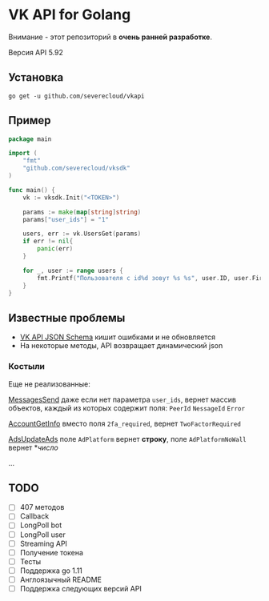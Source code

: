 # VK API for Golang

Внимание - этот репозиторий в **очень ранней разработке**.

Версия API 5.92

## Установка

```shell
go get -u github.com/severecloud/vkapi
```

## Пример

```go
package main

import (
	"fmt"
	"github.com/severecloud/vksdk"
)

func main() {
	vk := vksdk.Init("<TOKEN>")

	params := make(map[string]string)
	params["user_ids"] = "1"

	users, err := vk.UsersGet(params)
	if err != nil{
		panic(err)
	}

	for _, user := range users {
		fmt.Printf("Пользователя с id%d зовут %s %s", user.ID, user.FirstName, user.LastName)
	}
}
```

## Известные проблемы

- [VK API JSON Schema](https://github.com/VKCOM/vk-api-schema) кишит ошибками и не обновляется
- На некоторые методы, API возвращает динамический json

### Костыли

Еще не реализованные: 

[MessagesSend](https://vk.com/dev/messages.send) даже если нет параметра `user_ids`, вернет массив объектов, каждый из которых содержит поля: `PeerId` `NessageId` `Error`

[AccountGetInfo](https://vk.com/dev/account.getInfo) вместо поля `2fa_required`, вернет `TwoFactorRequired`

[AdsUpdateAds](https://vk.com/dev/ads.updateAds) поле `AdPlatform` вернет **строку**, поле `AdPlatformNoWall` вернет **число*

...

## TODO

- [ ] 407 методов
- [ ] Callback
- [ ] LongPoll bot
- [ ] LongPoll user
- [ ] Streaming API
- [ ] Получение токена
- [ ] Тесты
- [ ] Поддержка go 1.11
- [ ] Англоязычный README
- [ ] Поддержка следующих версий API
